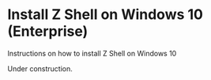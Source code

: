 # Install Z Shell on Windows 10 (Enterprise)
Instructions on how to install Z Shell on Windows 10

Under construction.
